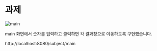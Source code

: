 # 과제

![main](https://user-images.githubusercontent.com/103089493/169217795-f2293474-0eb8-42a6-a7f2-1bb37445a132.jpg)

main 화면에서 숫자를 입력하고 클릭하면
각 결과창으로 이동하도록 구현했습니다.

http://localhost:8080/subject/main

